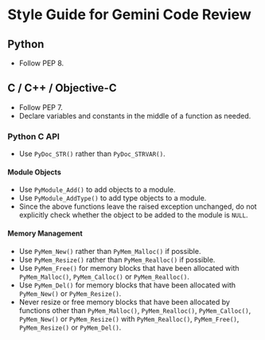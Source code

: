 # Style Guide for Gemini Code Review

## Python

- Follow PEP 8.

## C / C++ / Objective-C

- Follow PEP 7.
- Declare variables and constants in the middle of a function as needed.

### Python C API

- Use `PyDoc_STR()` rather than `PyDoc_STRVAR()`.

#### Module Objects

- Use `PyModule_Add()` to add objects to a module.
- Use `PyModule_AddType()` to add type objects to a module.
- Since the above functions leave the raised exception unchanged, do not
  explicitly check whether the object to be added to the module is `NULL`.

#### Memory Management

- Use `PyMem_New()` rather than `PyMem_Malloc()` if possible.
- Use `PyMem_Resize()` rather than `PyMem_Realloc()` if possible.
- Use `PyMem_Free()` for memory blocks that have been allocated with
  `PyMem_Malloc()`, `PyMem_Calloc()` or `PyMem_Realloc()`.
- Use `PyMem_Del()` for memory blocks that have been allocated with
  `PyMem_New()` or `PyMem_Resize()`.
- Never resize or free memory blocks that have been allocated by functions
  other than `PyMem_Malloc()`, `PyMem_Realloc()`, `PyMem_Calloc()`,
  `PyMem_New()` or `PyMem_Resize()` with `PyMem_Realloc()`, `PyMem_Free()`,
  `PyMem_Resize()` or `PyMem_Del()`.
